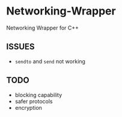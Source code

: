 # Networking-Wrapper
Networking Wrapper for C++

## ISSUES
- `sendto` and `send` not working

## TODO
- blocking capability
- safer protocols
- encryption
